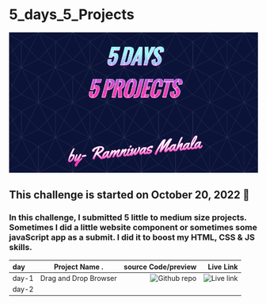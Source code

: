 # 5_days_5_Projects

![](images/readme.png)
## This challenge is started on October 20, 2022 📅
### In this challenge, I submitted 5 little to medium size projects. Sometimes I did a little website component or sometimes some javaScript app as a submit. I did it to boost my HTML, CSS & JS skills.


| day   | Project Name    .     | source Code/preview |                       Live Link           |
| :---  | :-------------------: | ------------------: |  ---------------------------------------: |
| day-1 | Drag and Drop Browser | ![Github repo](https://ramniwasmahala007.github.io/5_days5_Projects/) | ![Live link](https://ramniwasmahala007.github.io/5_days5_Projects/1-Drag&Drop_Browser/) |
| day-2 |                       |                     |                                           |

